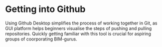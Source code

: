 # **Getting into Github**
Using Github Desktop simplifies the process of working together in Git, as GUI platform helps beginners visualise the steps of pushing and pulling repositories. Quickly getting familiar with this tool is crucial for aspiring groups of coorporating BIM-gurus.
